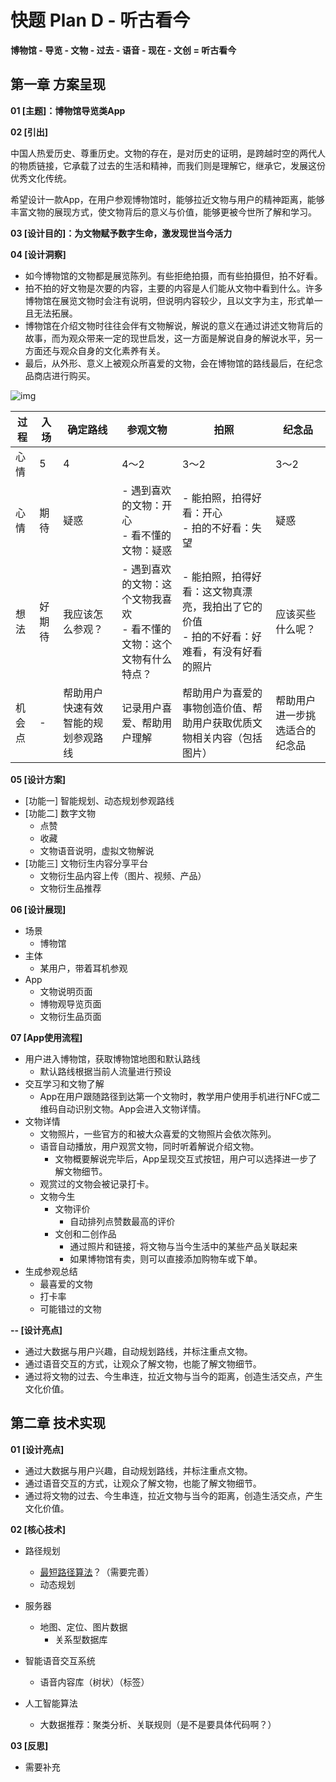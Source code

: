 # 快题 Plan D - 听古看今

**博物馆 - 导览 - 文物 - 过去 - 语音 - 现在 - 文创 = 听古看今**

## 第一章 方案呈现

**01 [主题]：博物馆导览类App**

**02 [引出]**

中国人热爱历史、尊重历史。文物的存在，是对历史的证明，是跨越时空的两代人的物质链接，它承载了过去的生活和精神，而我们则是理解它，继承它，发展这份优秀文化传统。

希望设计一款App，在用户参观博物馆时，能够拉近文物与用户的精神距离，能够丰富文物的展现方式，使文物背后的意义与价值，能够更被今世所了解和学习。

**03 [设计目的]：为文物赋予数字生命，激发现世当今活力**

**04 [设计洞察]**

- 如今博物馆的文物都是展览陈列。有些拒绝拍摄，而有些拍摄但，拍不好看。
- 拍不拍的好文物是次要的内容，主要的内容是人们能从文物中看到什么。许多博物馆在展览文物时会注有说明，但说明内容较少，且以文字为主，形式单一且无法拓展。
- 博物馆在介绍文物时往往会伴有文物解说，解说的意义在通过讲述文物背后的故事，而为观众带来一定的现世启发，这一方面是解说自身的解说水平，另一方面还与观众自身的文化素养有关。
- 最后，从外形、意义上被观众所喜爱的文物，会在博物馆的路线最后，在纪念品商店进行购买。

![img](../../../../../../Changes729_image/raw/main/ln/PlanD/%E5%8D%9A%E7%89%A9%E9%A6%86%E5%B1%95%E8%A7%88%E6%B5%81%E7%A8%8B.png)

| 过程   | 入场   | 确定路线                           | 参观文物                                                     | 拍照                                                         | 纪念品                         |
| ------ | ------ | ---------------------------------- | ------------------------------------------------------------ | ------------------------------------------------------------ | ------------------------------ |
| 心情   | 5      | 4                                  | 4～2                                                         | 3～2                                                         | 3～2                           |
| 心情   | 期待   | 疑惑                               | - 遇到喜欢的文物：开心<br />- 看不懂的文物：疑惑             | - 能拍照，拍得好看：开心<br />- 拍的不好看：失望             | 疑惑                           |
| 想法   | 好期待 | 我应该怎么参观？                   | - 遇到喜欢的文物：这个文物我喜欢<br />- 看不懂的文物：这个文物有什么特点？ | - 能拍照，拍得好看：这文物真漂亮，我拍出了它的价值<br />- 拍的不好看：好难看，有没有好看的照片 | 应该买些什么呢？               |
| 机会点 | -      | 帮助用户快速有效智能的规划参观路线 | 记录用户喜爱、帮助用户理解                                   | 帮助用户为喜爱的事物创造价值、帮助用户获取优质文物相关内容（包括图片） | 帮助用户进一步挑选适合的纪念品 |

**05 [设计方案]**

- [功能一] 智能规划、动态规划参观路线
- [功能二] 数字文物
  - 点赞
  - 收藏
  - 文物语音说明，虚拟文物解说
- [功能三] 文物衍生内容分享平台
  - 文物衍生品内容上传（图片、视频、产品）
  - 文物衍生品推荐



**06 [设计展现]**

- 场景
  - 博物馆
- 主体
  - 某用户，带着耳机参观
- App
  - 文物说明页面
  - 博物观导览页面
  - 文物衍生品页面



**07 [App使用流程]**

- 用户进入博物馆，获取博物馆地图和默认路线
  - 默认路线根据当前人流量进行预设
- 交互学习和文物了解
  - App在用户跟随路径到达第一个文物时，教学用户使用手机进行NFC或二维码自动识别文物。App会进入文物详情。
- 文物详情
  - 文物照片，一些官方的和被大众喜爱的文物照片会依次陈列。
  - 语音自动播放，用户观赏文物，同时听着解说介绍文物。
    - 文物概要解说完毕后，App呈现交互式按钮，用户可以选择进一步了解文物细节。
  - 观赏过的文物会被记录打卡。
  - 文物今生
    - 文物评价
      - 自动排列点赞数最高的评价
    - 文创和二创作品
      - 通过照片和链接，将文物与当今生活中的某些产品关联起来
      - 如果博物馆有卖，则可以直接添加购物车或下单。
- 生成参观总结
  - 最喜爱的文物
  - 打卡率
  - 可能错过的文物



**-- [设计亮点]**

- 通过大数据与用户兴趣，自动规划路线，并标注重点文物。
- 通过语音交互的方式，让观众了解文物，也能了解文物细节。
- 通过将文物的过去、今生串连，拉近文物与当今的距离，创造生活交点，产生文化价值。



## 第二章 技术实现

**01 [设计亮点]**

- 通过大数据与用户兴趣，自动规划路线，并标注重点文物。
- 通过语音交互的方式，让观众了解文物，也能了解文物细节。
- 通过将文物的过去、今生串连，拉近文物与当今的距离，创造生活交点，产生文化价值。



**02 [核心技术]**

- 路径规划
  - [最短路径算法](https://github.com/ourarash/TrojanMap)？（需要完善）
  - 动态规划

- 服务器
  - 地图、定位、图片数据
    - 关系型数据库
- 智能语音交互系统
  - 语音内容库（树状）（标签）
- 人工智能算法
  - 大数据推荐：聚类分析、关联规则（是不是要具体代码啊？）



**03 [反思]**

- 需要补充
